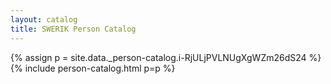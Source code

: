 ```yaml
---
layout: catalog
title: SWERIK Person Catalog
---
```

{% assign p = site.data._person-catalog.i-RjULjPVLNUgXgWZm26dS24 %}
{% include person-catalog.html p=p %}

